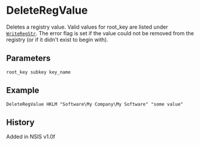 # DeleteRegValue

Deletes a registry value. Valid values for root_key are listed under [`WriteRegStr`][1]. The error flag is set if the value could not be removed from the registry (or if it didn't exist to begin with).

## Parameters

    root_key subkey key_name

## Example

	DeleteRegValue HKLM "Software\My Company\My Software" "some value"

## History

Added in NSIS v1.0f

[1]: WriteRegStr.md